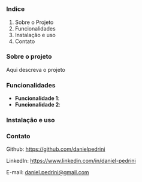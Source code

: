 # <NOME DO PROJETO>

### Indice
1. Sobre o Projeto
2. Funcionalidades
3. Instalação e uso
4. Contato

### Sobre o projeto
Aqui descreva o projeto

### Funcionalidades
- **Funcionalidade 1**:
- **Funcionalidade 2**:

### Instalação e uso

### Contato
Github: https://github.com/danielpedrini

LinkedIn: https://www.linkedin.com/in/daniel-pedrini

E-mail: daniel.pedrini@gmail.com